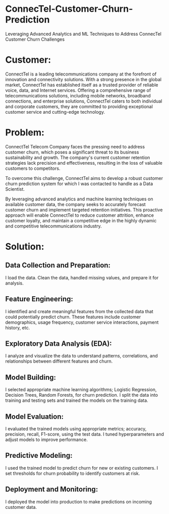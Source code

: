 # ConnecTel-Customer-Churn-Prediction
Leveraging Advanced Analytics and ML Techniques to Address ConnecTel Customer Churn Challenges
# Customer:

ConnectTel is a leading telecommunications company at the forefront of innovation and connectivity solutions. With a strong presence in the global market, ConnectTel has established itself as a trusted provider of reliable voice, data, and Internet services. Offering a comprehensive range of telecommunications solutions, including mobile networks, broadband connections, and enterprise solutions, ConnectTel caters to both individual and corporate customers, they are committed to providing exceptional customer service and cutting-edge technology.

# Problem:

ConnectTel Telecom Company faces the pressing need to address customer churn, which poses a significant threat to its business sustainability and growth. The company's current customer retention strategies lack precision and effectiveness, resulting in the loss of valuable customers to competitors.

To overcome this challenge, ConnectTel aims to develop a robust customer churn prediction system for which I was contacted to handle as a Data Scientist. 

By leveraging advanced analytics and machine learning techniques on available customer data, the company seeks to accurately forecast customer churn and implement targeted retention
initiatives. This proactive approach will enable ConnectTel to reduce customer attrition, enhance customer loyalty, and maintain a competitive edge in the highly dynamic and competitive telecommunications industry.

# Solution:

## Data Collection and Preparation:
I load the data. Clean the data, handled missing values, and prepare it for analysis.

## Feature Engineering:
I identified and create meaningful features from the collected data that could potentially predict churn. These features include customer demographics, usage frequency, customer service interactions, payment history, etc.

## Exploratory Data Analysis (EDA):
I analyze and visualize the data to understand patterns, correlations, and relationships between different features and churn.

## Model Building:
I selected appropriate machine learning algorithms; Logistic Regression, Decision Trees, Random Forests, for churn prediction.
I split the data into training and testing sets and trained the models on the training data.

## Model Evaluation:
I evaluated the trained models using appropriate metrics; accuracy, precision, recall, F1-score, using the test data.
I tuned hyperparameters and adjust models to improve performance.

## Predictive Modeling:
I used the trained model to predict churn for new or existing customers.
I set thresholds for churn probability to identify customers at risk.

## Deployment and Monitoring:
I deployed the model into production to make predictions on incoming customer data.
